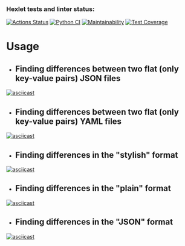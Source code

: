 ### Hexlet tests and linter status:

[![Actions Status](https://github.com/YAV88/python-project-50/workflows/hexlet-check/badge.svg)](https://github.com/YAV88/python-project-50/actions)
[![Python CI](https://github.com/YAV88/python-project-50/actions/workflows/PythonCI.yml/badge.svg)](https://github.com/YAV88/python-project-50/actions/workflows/PythonCI.yml)
[![Maintainability](https://api.codeclimate.com/v1/badges/777fe6e2321dbfebb09c/maintainability)](https://codeclimate.com/github/YAV88/python-project-50/maintainability)
[![Test Coverage](https://api.codeclimate.com/v1/badges/777fe6e2321dbfebb09c/test_coverage)](https://codeclimate.com/github/YAV88/python-project-50/test_coverage)



# **Usage**

* ## Finding differences between two flat (only key-value pairs) JSON files

[![asciicast](https://asciinema.org/a/t2GT8PBwdcIMlvvuR1jTIHpDP.svg)](https://asciinema.org/a/t2GT8PBwdcIMlvvuR1jTIHpDP)


* ## Finding differences between two flat (only key-value pairs) YAML files

[![asciicast](https://asciinema.org/a/I3UC07OZttY6va3WWWi3TM7O7.svg)](https://asciinema.org/a/I3UC07OZttY6va3WWWi3TM7O7)


* ## Finding differences in the "stylish" format

[![asciicast](https://asciinema.org/a/xtdxN6qf8yKvrT2g6a63dQXBu.svg)](https://asciinema.org/a/xtdxN6qf8yKvrT2g6a63dQXBu)


* ## Finding differences in the "plain" format 

[![asciicast](https://asciinema.org/a/dAcJwtv5ev0a7ZzVn48gnqBSL.svg)](https://asciinema.org/a/dAcJwtv5ev0a7ZzVn48gnqBSL)


* ## Finding differences in the "JSON" format 

[![asciicast](https://asciinema.org/a/Kb0a0evullJzUxzEHHT0cwOwJ.svg)](https://asciinema.org/a/Kb0a0evullJzUxzEHHT0cwOwJ)